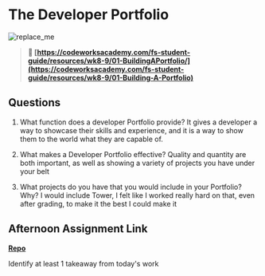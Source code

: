 # The Developer Portfolio

![replace_me](https://codeworks.blob.core.windows.net/public/assets/img/illustrations/placeholder.svg)

> **📖 [https://codeworksacademy.com/fs-student-guide/resources/wk8-9/01-BuildingAPortfolio/](https://codeworksacademy.com/fs-student-guide/resources/wk8-9/01-Building-A-Portfolio)**

## Questions

1. What function does a developer Portfolio provide?
It gives a developer a way to showcase their skills and experience, and it is a way to show them to the world what they are capable of.

2. What makes a Developer Portfolio effective?
 Quality and quantity are both important, as well as showing a variety of projects you have under your belt
3. What projects do you have that you would include in your Portfolio? Why?
I would include Tower, I felt like I worked really hard on that, even after grading, to make it the best I could make it
## Afternoon Assignment Link

**[Repo](https://github.com/big-daddy-dom/<ASSIGNMENT_REPO>)**

Identify at least 1 takeaway from today's work
